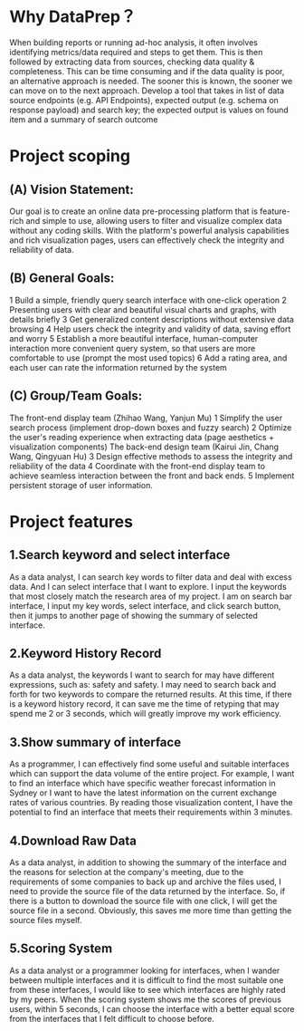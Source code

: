 # Why DataPrep？
When building reports or running ad-hoc analysis, it often involves identifying metrics/data required and steps to get them. This is then followed by extracting data from sources, checking data quality & completeness. This can be time consuming and if the data quality is poor, an alternative approach is needed. The sooner this is known, the sooner we can move on to the next approach. Develop a tool that takes in list of data source endpoints (e.g. API Endpoints), expected output (e.g. schema on response payload) and search key; the expected output is values on  found item and a summary of search outcome
# Project scoping
## (A) Vision Statement: 
Our goal is to create an online data pre-processing platform that is feature-rich and simple to use, allowing users to filter and visualize complex data without any coding skills. With the platform's powerful analysis capabilities and rich visualization pages, users can effectively check the integrity and reliability of data.
## (B) General Goals: 
1	Build a simple, friendly query search interface with one-click operation
2	Presenting users with clear and beautiful visual charts and graphs, with details briefly
3	Get generalized content descriptions without extensive data browsing
4	Help users check the integrity and validity of data, saving effort and worry
5	Establish a more beautiful interface, human-computer interaction more convenient query system, so that users are more comfortable to use (prompt the most used topics)
6	Add a rating area, and each user can rate the information returned by the system
## (C) Group/Team Goals: 
The front-end display team (Zhihao Wang, Yanjun Mu)
1	Simplify the user search process (implement drop-down boxes and fuzzy search)
2	Optimize the user's reading experience when extracting data (page aesthetics + visualization components)
The back-end design team (Kairui Jin, Chang Wang, Qingyuan Hu)
3	Design effective methods to assess the integrity and reliability of the data
4	Coordinate with the front-end display team to achieve seamless interaction between the front and back ends.
5	Implement persistent storage of user information.

# Project features
## 1.Search keyword and select interface
As a data analyst, I can search key words to filter data and deal with excess data. And I can select interface that I want to explore. I input the keywords that most closely match the research area of my project. I am on search bar interface, I input my key words, select interface, and click search button, then it jumps to another page of showing the summary of selected interface.
## 2.Keyword History Record
As a data analyst, the keywords I want to search for may have different expressions, such as: safety and safety. I may need to search back and forth for two keywords to compare the returned results. At this time, if there is a keyword history record, it can save me the time of retyping that may spend me 2 or 3 seconds, which will greatly improve my work efficiency.
## 3.Show summary of interface
As a programmer, I can effectively find some useful and suitable interfaces which can support the data volume of the entire project. For example, I want to find an interface which have specific weather forecast information in Sydney or I want to have the latest information on the current exchange rates of various countries. By reading those visualization content, I have the potential to find an interface that meets their requirements within 3 minutes.
## 4.Download Raw Data
As a data analyst, in addition to showing the summary of the interface and the reasons for selection at the company's meeting, due to the requirements of some companies to back up and archive the files used, I need to provide the source file of the data returned by the interface. So, if there is a button to download the source file with one click, I will get the source file in a second. Obviously, this saves me more time than getting the source files myself. 
## 5.Scoring System
As a data analyst or a programmer looking for interfaces, when I wander between multiple interfaces and it is difficult to find the most suitable one from these interfaces, I would like to see which interfaces are highly rated by my peers. When the scoring system shows me the scores of previous users, within 5 seconds, I can choose the interface with a better equal score from the interfaces that I felt difficult to choose before.
